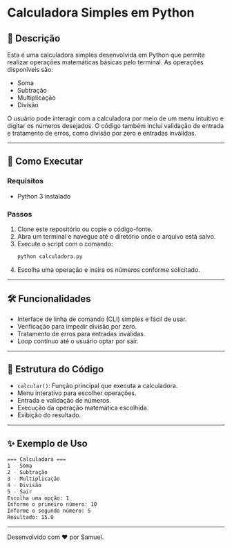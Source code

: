# Calculadora Simples em Python

## 📌 Descrição
Esta é uma calculadora simples desenvolvida em Python que permite realizar operações matemáticas básicas pelo terminal. As operações disponíveis são:
- Soma
- Subtração
- Multiplicação
- Divisão

O usuário pode interagir com a calculadora por meio de um menu intuitivo e digitar os números desejados. O código também inclui validação de entrada e tratamento de erros, como divisão por zero e entradas inválidas.

---

## 🚀 Como Executar
### Requisitos
- Python 3 instalado

### Passos
1. Clone este repositório ou copie o código-fonte.
2. Abra um terminal e navegue até o diretório onde o arquivo está salvo.
3. Execute o script com o comando:
   ```sh
   python calculadora.py
   ```
4. Escolha uma operação e insira os números conforme solicitado.

---

## 🛠 Funcionalidades
- Interface de linha de comando (CLI) simples e fácil de usar.
- Verificação para impedir divisão por zero.
- Tratamento de erros para entradas inválidas.
- Loop contínuo até o usuário optar por sair.

---

## 📂 Estrutura do Código
- `calcular()`: Função principal que executa a calculadora.
- Menu interativo para escolher operações.
- Entrada e validação de números.
- Execução da operação matemática escolhida.
- Exibição do resultado.

---

## ✨ Exemplo de Uso
```sh
=== Calculadora ===
1 - Soma
2 - Subtração
3 - Multiplicação
4 - Divisão
5 - Sair
Escolha uma opção: 1
Informe o primeiro número: 10
Informe o segundo número: 5
Resultado: 15.0
```

---


Desenvolvido com ❤️ por Samuel.

